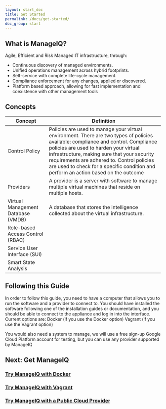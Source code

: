 ```yaml
---
layout: start_doc
title: Get Started
permalink: /docs/get-started/
doc_group: start
---
```


## What is ManageIQ?

Agile, Efficient and Risk Managed IT infrastructure, through:

* Continuous discovery of managed environments.
* Unified operations management across hybrid footprints.
* Self-service with complete life-cycle management.
* Compliance enforcement for any changes, applied or discovered.
* Platform based approach, allowing for fast implementation and coexistence with other management tools


## Concepts

| Concept | Definition |
| ------- | ---------- |
| Control Policy | Policies are used to manage your virtual environment. There are two types of policies available: compliance and control. Compliance policies are used to harden your virtual infrastructure, making sure that your security requirements are adhered to. Control policies are used to check for a specific condition and perform an action based on the outcome |
| Providers | A provider is a server with software to manage multiple virtual machines that reside on multiple hosts. |
| Virtual Management Database (VMDB) | A database that stores the intelligence collected about the virtual infrastructure. |
| Role-based Access Control (RBAC) | |
| Service User Interface (SUI) | |
| Smart State Analysis | |

## Following this Guide

In order to follow this guide, you need to have a computer that allows you to run the software and a provider to connect to.
You should have installed the software following one of the installation guides or documentation, and you should be able to connect to the appliance and log in into the interface.
Current options are:
Docker (if you use the Docker option)
Vagrant (if you use the Vagrant option)

You would also need a system to manage, we will use a free sign-up  Google Cloud Platform account for testing, but you can use any provider supported by ManageIQ

## Next: Get ManageIQ

### [Try ManageIQ with Docker](/docs/get-started/docker)
### [Try ManageIQ with Vagrant](/docs/get-started/vagrant)
### [Try ManageIQ with a Public Cloud Provider](/docs/get-started/cloud)
